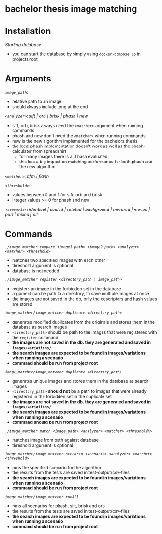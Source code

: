 # bachelor thesis image matching

# Installation

*Starting database*

- you can start the database by simply using `docker-compose up` in projects root

# Arguments
*`image_path`:*
- relative path to an image
- should always include .png at the end

*`<analyzer>`: sift | orb | brisk | phash | new*

- sift, orb, brisk always need the `<matcher>` argument when running commands
- phash and new don't need the `<matcher>` when running commands
- new is the new algorithm implemented for the bachelors thesis
- the local phash implementation doesn't work as well as the phash-calculator from spreadshirt
  - for many images there is a 0 hash evaluated 
  - this has a big impact on matching performance for both phash and the new algorithm

*`<matcher>`: bfm | flann*

*`<threshold>`:*
- values between 0 and 1 for sift, orb and brisk
- integer values >= 0 for phash and new

*`<scenario>`: identical | scaled | rotated | background | mirrored | moved | part | mixed | all*

# Commands
*`./image_matcher compare <image1_path> <image2_path> <analyzer> <matcher> <threshold>`*
- matches two specified images with each other
- threshold argument is optional
- database is not needed

*`./image_matcher register <directory_path | image_path>`*
- registers an image in the forbidden set in the database
- argument can be path to a directory, to save multiple images at once
- the images are not saved in the db, only the descriptors and hash values are stored

*`image_matcher/image_matcher duplicate <directory_path>`*
- generates modified duplicates from the originals and stores them in the database as search images
- `<directory_path>` should be path to the images that were registered with the `register` command
- **the images are not saved in the db. they are generated and saved in `images/variations/`**
- **the search images are expected to be found in images/variations when running a scenario**
- **command should be run from project root**

*`image_matcher/image_matcher duplicate <directory_path>`*
- generates unique images and stores them in the database as search images
- `<directory_path>` **should not** be a path to images that were already registered in the forbidden set in the 
  duplicate set
- **the images are not saved in the db. they are generated and saved in `images/variations/`**
- **the search images are expected to be found in images/variations when running a scenario**
- **command should be run from project root**

*`./image_matcher match <image_path> <analyzer> <matcher> <thresholdK>`*
- matches image from path against database
- threshold argument is optional

*`image_matcher/image_matcher scenario <scenario> <analyzer> <matcher> <threshold>`*
- runs the specified scenario for the algorithm
- the results from the tests are saved in test-output/csv-files
- **the search images are expected to be found in images/variations when running a scenario**
- **command should be run from project root**

*`image_matcher/image_matcher runAll`*
- runs all scenarios for phash, sift, brisk and orb
- the results from the tests are saved in test-output/csv-files
- **the search images are expected to be found in images/variations when running a scenario**
- **command should be run from project root**